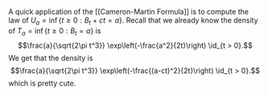 A quick application of the [[Cameron-Martin Formula]] is to compute the law of $U_a = \inf\left\{t\geq 0: B_t + ct = a\right\}$. Recall that we already know the density of $T_a = \inf\left\{t\geq 0: B_t = a\right\}$ is
$$\frac{a}{\sqrt{2\pi t^3}} \exp\left(-\frac{a^2}{2t}\right) \id_{t > 0}.$$
We get that the density is
$$\frac{a}{\sqrt{2\pi t^3}} \exp\left(-\frac{(a-ct)^2}{2t}\right) \id_{t > 0}.$$which is pretty cute.